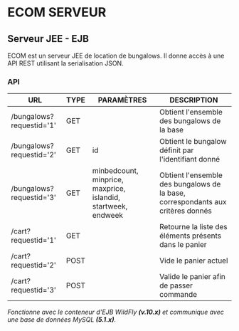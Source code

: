 # ECOM SERVEUR
## Serveur JEE - EJB

ECOM est un serveur JEE de location de bungalows. Il donne accès à une API REST utilisant la serialisation JSON.
  
### API
| URL | TYPE | PARAMÈTRES | DESCRIPTION |
| ------ | ------ | ------ | ------ |
| /bungalows?requestid='1' | GET |  | Obtient l'ensemble des bungalows de la base |
| /bungalows?requestid='2' | GET | id | Obtient le bungalow définit par l'identifiant donné |
| /bungalows?requestid='3' | GET | minbedcount, minprice, maxprice, islandid, startweek, endweek | Obtient l'ensemble des bungalows de la base, correspondants aux critères donnés |
| /cart?requestid='1' | GET | | Retourne la liste des éléments présents dans le panier |
| /cart?requestid='2' | POST | | Vide le panier actuel|
| /cart?requestid='3' | POST | | Valide le panier afin de passer commande |

*Fonctionne avec le conteneur d'EJB WildFly **(v.10.x)** et communique avec une base de données MySQL **(5.1.x)**.*